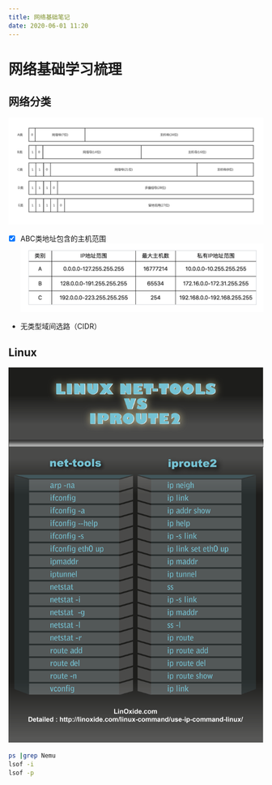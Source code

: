 ```yaml
---
title: 网络基础笔记
date: 2020-06-01 11:20
---
```


# 网络基础学习梳理

## 网络分类
![](./_image/2020-06-01/2020-06-01-11-21-46.png)
- [x] ABC类地址包含的主机范围
![](./_image/2020-06-01/2020-06-01-11-22-08.png)
- 无类型域间选路（CIDR）


## Linux
![](./_image/2020-06-01/2020-06-01-11-22-38.png)

```bash
ps |grep Nemu
lsof -i
lsof -p 
```



  [1]: http://static.zybuluo.com/zaze/gyn2vocxnfq0m491jab0a54l/image_1dqha3oo41knu17vtr9gdl4s41p.png
  [2]: http://static.zybuluo.com/zaze/z94o3qmas8e5wl3zc5xw07w1/image_1dqha7u5e1vu314fsboj152j1g8a1j.png
  [3]: http://static.zybuluo.com/zaze/g84nv70c8xhbqmmze7trjjfl/image_1dqha6q581505g0sn611ckhueh16.png